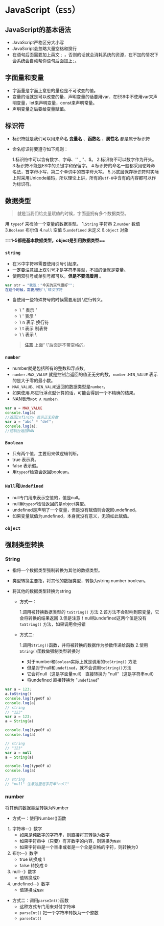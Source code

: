 # JavaScript（`ES5`）

## JavaScript的基本语法

- JavaScript严格区分大小写
- JavaScript会忽略大量空格和换行
- 在语句后面需要加上英文 `;` ，否则的话就会消耗系统的资源，在不加的情况下会系统会自动帮你语句后面加上`;`。

## 字面量和变量

- 字面量是字面上意思的量也是不可改变的值。
- 变量的话就是可以改变的量，声明变量的话要用var，在ES6中不使用var来声明变量，let来声明变量，const来声明常量。
- 声明变量之后要给变量赋值。

## 标识符

- 标识符就是我们可以用来命名 **变量名** 、**函数名** 、**属性名** 都是属于标识符

- 命名标识符要遵守如下规则：

  1.标识符中可以含有数字、字母、'' _ "、$。
  2.标识符不可以数字作为开头。
  3.标识符不能是ES中的关键字和保留字。
  4.标识符的命名一般都采用驼峰命名法，首字母小写，第二个单词中的首字母大写。
  5.`JS`底层保存标识符时实际上时采用Unicode编码，所以理论上讲，所有的`utf-8`中含有的内容都可以作为标识符。

## 数据类型

> 就是当我们给变量赋值的时候，字面量拥有多个数据类型。

用 `typeof` 来检验一个变量的数据类型。
1.`String` 字符串
2.`number` 数值
3.`Boolean` 布尔值
4.`null` 空值
5.`undefined` 未定义
6.`object` 对象

**==1-5都是基本数据类型，object是引用数据类型==**



### `string`

- 在`JS`中字符串需要使用引号引起来。
- 一定要注意加上双引号才是字符串类型，不加的话就是变量。
- 使用双引号或单引号都可以，**但是不要混着用** 。

```js
var str = "我说："今天的天气很好"";
在这个时候，需要用到`\`转义字符
```

- 当使用一些特殊符号的时候需要用到 \进行转义。

  - \ " 表示 "
  - \ ' 表示 '
  - \ n 表示 换行符
  - \ t 表示 制表符
  - \ \ 表示 \

  > **注意** 上面“ \”后面是不带空格的。

### `number`

- number就是包括所有的整数和浮点数。
- `number.MAX_VALUE` 就是控制台返回的值正无穷的数，`number.MIN_VALUE` 表示的是大于零的最小数。
- `MAX_VALUE`、`MIN_VALUE`返回的数据类型是`number`。
- 如果使用JS进行浮点型计算的话，可能会得到一个不精确的结果。
- NAN表示`Not A Number`。

```js
var a = MAX_VALUE
console.log(a)
//返回Infinity 表示正无穷数
var a = "abc" * "def";
console.log(a);
//控制台返回NAN
```

### `Boolean`

- 只有两个值，主要用来做逻辑判断。
- true 表示真。
- false 表示假。
- 用`typeof`检查会返回boolean。

### `Null`和`Undefined`

- null专门用来表示空值的，值是null。
- null用`typeof`检验返回的是object类型。
- undefined是声明了一个变量，但是没有赋值则会返回undefined。
- 如果变量赋值为undefined，本身就没有意义，无须如此赋值。

### `object`

## 强制类型转换

### String

- 指将一个数据类型强制转换为其他的数据类型。

- 类型转换主要指，将其他的数据类型，转换为string number boolean。

- 将其他的数据类型转换为string

  - 方式一：

    1.调用被转换数据类型的 `toString()` 方法
    2.该方法不会影响到原变量，它会将转换的结果返回
    3.但是注意！null和undefined这两个值是没有`toString()` 方法，如果调用会报错

  - 方式二:

    1.调用`String()`函数，并将被转换的数据作为参数传递给函数
    2.使用`String()`函数做强制类型转换时

    - 对于number和`Boolean`实际上就是调用的`toString()` 方法
    - 但是对于null和`undefined`，就不会调用`toString()`方法
    - 它会将null（这是字面量null） 直接转换为 "null"（这是字符串null）
    - 将undefined 直接转换为 "`undefined`"

```js
var a = 123;
a.toString()
console.log(typeOf a)
console.log(a)
// string
// "123"
var a = 123;
a = String(a)

console.log(typeOf a)
console.log(a)

// string
// "123"
var a = null
a = String(a)

console.log(typeOf a)
console.log(a)

// string
// "null" 注意这里是字符串"null"
```

### number

将其他的数据类型转换为Number

- 方式一：使用Number()函数

1. 字符串--》数字
   - 如果是纯数字的字符串，则直接将其转换为数字
   - 如果字符串中（只要）有非数字的内容，则转换为`NaN`
   - 如果字符串是一个空串或者是一个全是空格的字符，则转换为0
2. 布尔--》数字
   - true 转换成 1
   - false 转换成 0
3. null--》数字
   - 值转换成0
4. undefined--》数字
   - 值转换成`NaN`

- 方式二：调用`parseInt()`函数
  - 这种方式专门用来对付字符串
  - `parseInt()` 把一个字符串转换为一个整数
  - `parseInt()`